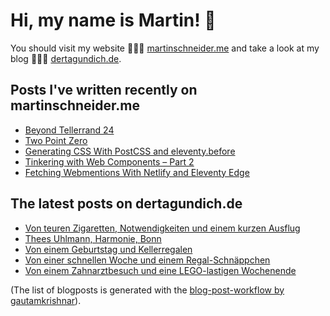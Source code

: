 # Hi, my name is Martin! 👋 
You should visit my website 👨🏼‍💻  [martinschneider.me](https://martinschneider.me) and take a look at my blog 🤷🏼‍♂️ [dertagundich.de](https://www.dertagundich.de).

## Posts I've written recently on martinschneider.me
<!-- MSME-POST-LIST:START -->
- [Beyond Tellerrand 24](https://martinschneider.me/articles/beyond-tellerrand-24/)
- [Two Point Zero](https://martinschneider.me/articles/two-point-zero/)
- [Generating CSS With PostCSS and eleventy.before](https://martinschneider.me/articles/generating-css-with-postcss-and-eleventy-before/)
- [Tinkering with Web Components – Part 2](https://martinschneider.me/articles/tinkering-with-web-components-part-2/)
- [Fetching Webmentions With Netlify and Eleventy Edge](https://martinschneider.me/articles/fetching-webmentions-with-netlify-and-eleventy-edge/)
<!-- MSME-POST-LIST:END -->

## The latest posts on dertagundich.de
<!-- DTUI-POST-LIST:START -->
- [Von teuren Zigaretten, Notwendigkeiten und einem kurzen Ausflug](https://www.dertagundich.de/2025/10/von-teuren-zigaretten-notwendigkeiten-und-einem-kurzen-ausflug)
- [Thees Uhlmann, Harmonie, Bonn](https://www.dertagundich.de/2025/10/thees-uhlmann-harmonie-bonn)
- [Von einem Geburtstag und Kellerregalen](https://www.dertagundich.de/2025/10/von-einem-geburtstag-und-kellerregalen)
- [Von einer schnellen Woche und einem Regal-Schnäppchen](https://www.dertagundich.de/2025/10/von-einer-schnellen-woche-und-einem-regal-schnappchen)
- [Von einem Zahnarztbesuch und eine LEGO-lastigen Wochenende](https://www.dertagundich.de/2025/09/von-einem-zahnarztbesuch-und-eine-lego-lastigen-wochenende)
<!-- DTUI-POST-LIST:END -->

(The list of blogposts is generated with the [blog-post-workflow by gautamkrishnar](https://github.com/gautamkrishnar/blog-post-workflow)).
